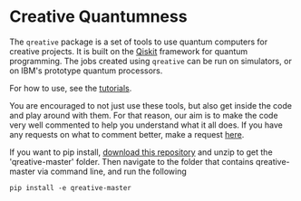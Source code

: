 # Creative Quantumness

The `qreative` package is a set of tools to use quantum computers for creative projects. It is built on the [Qiskit](https://qiskit.org) framework for quantum programming. The jobs created using `qreative` can be run on simulators, or on IBM's prototype quantum processors.

For how to use, see the [tutorials](tutorials/README.md).

You are encouraged to not just use these tools, but also get inside the code and play around with them. For that reason, our aim is to make the code very well commented to help you understand what it all does. If you have any requests on what to comment better, make a request [here](https://github.com/quantumjim/qreative/issues/new).

If you want to pip install, [download this repository](https://github.com/quantumjim/qreative/archive/master.zip) and unzip to get the 'qreative-master' folder. Then navigate to the folder that contains qreative-master via command line, and run the following

    pip install -e qreative-master
    
    
